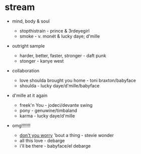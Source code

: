 # stream

* mind, body & soul
     * stopthistrain - prince & 3rdeyegirl
     * smoke - v. monét & lucky daye; d'mille 
    
* outright sample
     * harder, better, faster, stronger - daft punk
     * stonger - kanye west

* collaboration
     * love shoulda brought you home - toni braxton/babyface
     * shoulda - lucky daye/d'mille/babyface 

* d'mille at it again
     * freek'n You - jodeci/devante swing 
     * pony - genuwine/timbaland
     * karma  - lucky daye/d'mille

* omg!!!!!!!
     * [don't you worry](https://www.youtube.com/watch?v=mMTkujnftIs) 'bout a thing - stevie wonder 
     * all this love - debarge 
     * i'll be there - babyface/el debarge